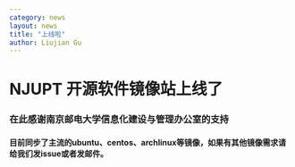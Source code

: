 ```yaml
---
category: news
layout: news
title: "上线啦"
author: Liujian Gu
---
```


# NJUPT 开源软件镜像站上线了

### 在此感谢南京邮电大学信息化建设与管理办公室的支持

#### 目前同步了主流的ubuntu、centos、archlinux等镜像，如果有其他镜像需求请给我们发issue或者发邮件。
